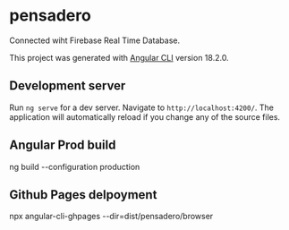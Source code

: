 # pensadero

Connected wiht Firebase Real Time Database.

This project was generated with [Angular CLI](https://github.com/angular/angular-cli) version 18.2.0.

## Development server

Run `ng serve` for a dev server. Navigate to `http://localhost:4200/`. The application will automatically reload if you change any of the source files.

## Angular Prod build
ng build --configuration production

## Github Pages delpoyment
npx angular-cli-ghpages --dir=dist/pensadero/browser